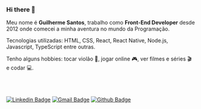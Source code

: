 ### Hi there 👋

Meu nome é **Guilherme Santos**, trabalho como **Front-End Developer** desde 2012 onde comecei a minha aventura no mundo da Programação.

Tecnologias utilizadas: HTML, CSS, React, React Native, Node.js, Javascript, TypeScript entre outras.

Tenho alguns hobbies: tocar violão 🎸, jogar online 🎮, ver filmes e séries 🎬 e codar 💻.

<br />
<br />

[![Linkedin Badge](https://img.shields.io/badge/-LinkedIn-blue?style=flat-square&logo=Linkedin&logoColor=white&link=https://www.linkedin.com/in/guilherme-santoss)](https://www.linkedin.com/in/guilherme-santoss)
[![Gmail Badge](https://img.shields.io/badge/-Gmail-c14438?style=flat-square&logo=Gmail&logoColor=white&link=mailto:g.santos.sfc@gmail.com)](mailto:g.santos.sfc@gmail.com)
[![Github Badge](https://img.shields.io/badge/-Github-000?style=flat-square&logo=Github&logoColor=white&link=https://github.com/guilhermesantoss)](https://github.com/guilhermesantoss)
